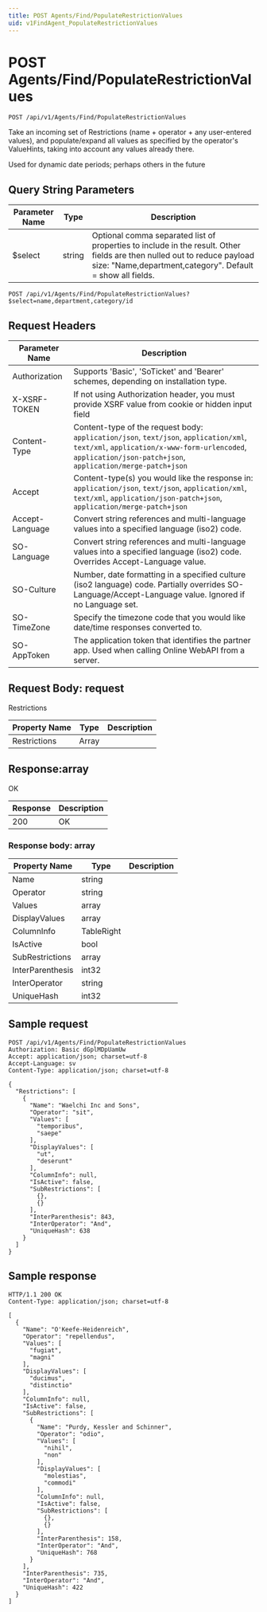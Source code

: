 ```yaml
---
title: POST Agents/Find/PopulateRestrictionValues
uid: v1FindAgent_PopulateRestrictionValues
---
```


# POST Agents/Find/PopulateRestrictionValues

```http
POST /api/v1/Agents/Find/PopulateRestrictionValues
```

Take an incoming set of Restrictions (name + operator + any user-entered values), and populate/expand all values as specified by the operator's ValueHints, taking into account any values already there.


Used for dynamic date periods; perhaps others in the future






## Query String Parameters

| Parameter Name | Type |  Description |
|----------------|------|--------------|
| $select | string |  Optional comma separated list of properties to include in the result. Other fields are then nulled out to reduce payload size: "Name,department,category". Default = show all fields. |

```http
POST /api/v1/Agents/Find/PopulateRestrictionValues?$select=name,department,category/id
```


## Request Headers

| Parameter Name | Description |
|----------------|-------------|
| Authorization  | Supports 'Basic', 'SoTicket' and 'Bearer' schemes, depending on installation type. |
| X-XSRF-TOKEN   | If not using Authorization header, you must provide XSRF value from cookie or hidden input field |
| Content-Type | Content-type of the request body: `application/json`, `text/json`, `application/xml`, `text/xml`, `application/x-www-form-urlencoded`, `application/json-patch+json`, `application/merge-patch+json` |
| Accept         | Content-type(s) you would like the response in: `application/json`, `text/json`, `application/xml`, `text/xml`, `application/json-patch+json`, `application/merge-patch+json` |
| Accept-Language | Convert string references and multi-language values into a specified language (iso2) code. |
| SO-Language | Convert string references and multi-language values into a specified language (iso2) code. Overrides Accept-Language value. |
| SO-Culture | Number, date formatting in a specified culture (iso2 language) code. Partially overrides SO-Language/Accept-Language value. Ignored if no Language set. |
| SO-TimeZone | Specify the timezone code that you would like date/time responses converted to. |
| SO-AppToken | The application token that identifies the partner app. Used when calling Online WebAPI from a server. |

## Request Body: request 

Restrictions 

| Property Name | Type |  Description |
|----------------|------|--------------|
| Restrictions | Array |  |

## Response:array

OK

| Response | Description |
|----------------|-------------|
| 200 | OK |

### Response body: array

| Property Name | Type |  Description |
|----------------|------|--------------|
| Name | string |  |
| Operator | string |  |
| Values | array |  |
| DisplayValues | array |  |
| ColumnInfo | TableRight |  |
| IsActive | bool |  |
| SubRestrictions | array |  |
| InterParenthesis | int32 |  |
| InterOperator | string |  |
| UniqueHash | int32 |  |

## Sample request

```http!
POST /api/v1/Agents/Find/PopulateRestrictionValues
Authorization: Basic dGplMDpUamUw
Accept: application/json; charset=utf-8
Accept-Language: sv
Content-Type: application/json; charset=utf-8

{
  "Restrictions": [
    {
      "Name": "Waelchi Inc and Sons",
      "Operator": "sit",
      "Values": [
        "temporibus",
        "saepe"
      ],
      "DisplayValues": [
        "ut",
        "deserunt"
      ],
      "ColumnInfo": null,
      "IsActive": false,
      "SubRestrictions": [
        {},
        {}
      ],
      "InterParenthesis": 843,
      "InterOperator": "And",
      "UniqueHash": 638
    }
  ]
}
```

## Sample response

```http_
HTTP/1.1 200 OK
Content-Type: application/json; charset=utf-8

[
  {
    "Name": "O'Keefe-Heidenreich",
    "Operator": "repellendus",
    "Values": [
      "fugiat",
      "magni"
    ],
    "DisplayValues": [
      "ducimus",
      "distinctio"
    ],
    "ColumnInfo": null,
    "IsActive": false,
    "SubRestrictions": [
      {
        "Name": "Purdy, Kessler and Schinner",
        "Operator": "odio",
        "Values": [
          "nihil",
          "non"
        ],
        "DisplayValues": [
          "molestias",
          "commodi"
        ],
        "ColumnInfo": null,
        "IsActive": false,
        "SubRestrictions": [
          {},
          {}
        ],
        "InterParenthesis": 158,
        "InterOperator": "And",
        "UniqueHash": 768
      }
    ],
    "InterParenthesis": 735,
    "InterOperator": "And",
    "UniqueHash": 422
  }
]
```